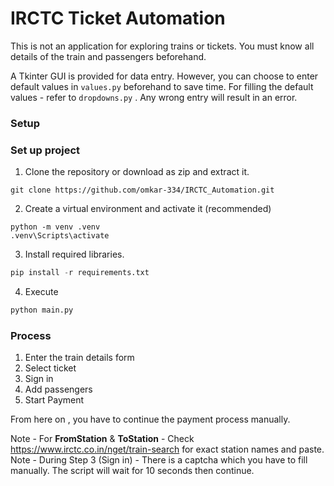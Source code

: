 # IRCTC Ticket Automation

This is not an application for exploring trains or tickets. You must know all details of the train and passengers beforehand.

A Tkinter GUI is provided for data entry. However, you can choose to enter default values in `values.py` beforehand to save time. For filling the default values - refer to `dropdowns.py` . Any wrong entry will result in an error.

### Setup
### Set up project  
  
1. Clone the repository or download as zip and extract it.  
  
```  
git clone https://github.com/omkar-334/IRCTC_Automation.git  
```  
  
2. Create a virtual environment   and activate it (recommended)
  
```  
python -m venv .venv  
.venv\Scripts\activate  
```  
  
3. Install required libraries.  
  
```python  
pip install -r requirements.txt  
```  
  
4. Execute
```python
python main.py
```

### Process
1. Enter the train details form
2. Select ticket
3. Sign in 
4. Add passengers
5. Start Payment

From here on , you have to continue the payment process manually.


Note - For **FromStation** & **ToStation** - Check https://www.irctc.co.in/nget/train-search for exact station names and paste.  
Note - During Step 3 (Sign in) - There is a captcha which you have to fill manually. The script will wait for 10 seconds then continue.